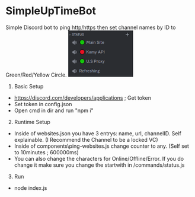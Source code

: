 # SimpleUpTimeBot
Simple Discord bot to ping http/https then set channel names by ID to Green/Red/Yellow Circle.
![Demo Image](https://github.com/TheFryz/SimpleUpTimeBot/blob/main/Capture.PNG?raw=true)
1. Basic Setup
 - https://discord.com/developers/applications ; Get token
 - Set token in config.json
 - Open cmd in dir and run "npm i"
 2. Runtime Setup
 - Inside of websites.json you have 3 entrys: name, url, channelID. Self explainable. (I Recommend the Channel to be a locked VC)
 - Inside of components\ping-websites.js change counter to any. (Self set to 10minutes ; 600000ms)
 - You can also change the characters for Online/Offline/Error. If you do change it make sure you change the startwith in /commands/status.js
 3. Run
 - node index.js
